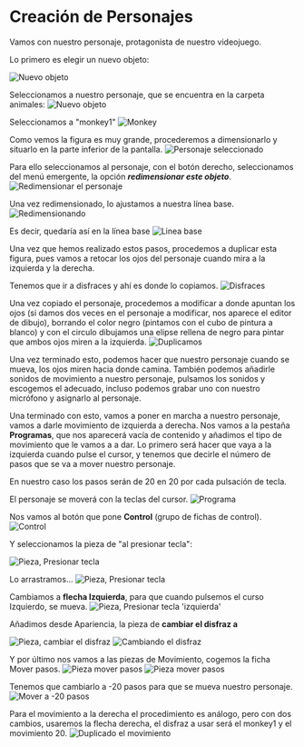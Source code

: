 # Creación de Personajes

Vamos con nuestro personaje, protagonista de nuestro videojuego.

Lo primero es elegir un nuevo objeto:

![Nuevo objeto](../img/Tema4/personajes_nuevo.png)

Seleccionamos a nuestro personaje, que se encuentra en la carpeta animales:
![Nuevo objeto](../img/Tema4/personajes_nuevoventana.png)

Seleccionamos a "monkey1"
![Monkey](../img/Tema4/personajes_nuevomonkey.png)

Como vemos la figura es muy grande, procederemos a dimensionarlo y situarlo en la parte inferior de la pantalla.
![Personaje seleccionado](../img/Tema4/personajes_personajeseleccionado.png)

Para ello seleccionamos al personaje, con el botón derecho, seleccionamos del menú emergente, la opción ***redimensionar este objeto***.
![Redimensionar el personaje](../img/Tema4/personajes_redimensionado.png)

Una vez redimensionado, lo ajustamos a nuestra línea base.
![Redimensionando](../img/Tema4/personajes_redimensionando.png)

Es decir, quedaría así en la línea base
![Linea base](../img/Tema4/personajes_lineabase.png)

Una vez que hemos realizado estos pasos, procedemos a duplicar esta figura, pues vamos a retocar los ojos del personaje cuando mira a la izquierda y la derecha.

Tenemos que ir a disfraces y ahí es donde lo copiamos.
![Disfraces](../img/Tema4/personajes_disfraces.png)

Una vez copiado el personaje, procedemos a modificar a donde apuntan los ojos (si damos dos veces en el personaje a modificar, nos aparece el editor de dibujo), borrando el color negro (pintamos con el cubo de pintura a blanco) y con el circulo dibujamos una elipse rellena de negro para pintar que ambos ojos miren a la izquierda.
![Duplicamos](../img/Tema4/personajes_duplicados.png)

Una vez terminado esto, podemos hacer que nuestro personaje cuando se mueva, los ojos miren hacia donde camina.
También podemos añadirle sonidos de movimiento a nuestro personaje, pulsamos los sonidos y escogemos el adecuado, incluso podemos grabar uno con nuestro micrófono y asignarlo al personaje.

Una terminado con esto, vamos a poner en marcha a nuestro personaje, vamos a darle movimiento de izquierda a derecha.
Nos vamos a la pestaña **Programas**, que nos aparecerá vacía de contenido y añadimos el tipo de movimiento que le vamos a a dar. Lo primero será hacer que vaya a la izquierda cuando pulse el cursor, y tenemos que decirle el número de pasos que se va a mover nuestro personaje.

En nuestro caso los pasos serán de 20 en 20 por cada pulsación de tecla. 

El personaje se moverá con la teclas del cursor.
![Programa](../img/Tema4/personajes_programa.png)

Nos vamos al botón que pone **Control** (grupo de fichas de control).
![Control](../img/Tema4/personajes_control.png)

Y seleccionamos la pieza de "al presionar tecla":

![Pieza, Presionar tecla](../img/Tema4/personajes_presionartecla.png)

<!--
Presionar tecla
![Pieza, Presionar tecla](../img/Tema4/personajes_presionartecla2.png)
-->

Lo arrastramos...
![Pieza, Presionar tecla](../img/Tema4/personajes_presionartecla3.png)

Cambiamos a **flecha Izquierda**, para que cuando pulsemos el curso Izquierdo, se mueva.
![Pieza, Presionar tecla 'izquierda'](../img/Tema4/personajes_presionartecla4.png)

Añadimos desde Apariencia, la pieza de **cambiar el disfraz a**

![Pieza, cambiar el disfraz](../img/Tema4/personajes_cambiardisfraz.png)
![Cambiando el disfraz](../img/Tema4/personajes_cambiardisfraz2.png)

Y por último nos vamos a las piezas de Movimiento, cogemos la ficha Mover pasos.
![Pieza mover pasos](../img/Tema4/personajes_moverpasos.png)
![Pieza mover pasos](../img/Tema4/personajes_moverpasos2.png)

Tenemos que cambiarlo a -20 pasos para que se mueva nuestro personaje.
![Mover a -20 pasos](../img/Tema4/personajes_mover20menos.png)


Para el movimiento a la derecha el procedimiento es análogo, pero con dos cambios, usaremos la flecha derecha, el disfraz a usar será el monkey1 y el movimiento 20.
![Duplicado el movimiento](../img/Tema4/personajes_duplicadomovimiento.png)
